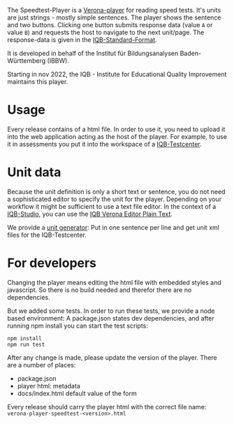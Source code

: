 The Speedtest-Player is a [Verona-player](https://github.com/verona-interfaces/player) for reading speed tests.
It's units are just strings - mostly simple sentences. The player shows the sentence and two buttons. Clicking one button submits response data (value `A` or value `B`) and requests the host to navigate to the 
next unit/page. The response-data is given in the [IQB-Standard-Format](https://github.com/iqb-berlin/verona-data-specifications/blob/main/responses/manual_iqb-standard.md). 

It is developed in behalf of the Institut für Bildungsanalysen Baden-Württemberg (IBBW).

Starting in nov 2022, the IQB - Institute for Educational Quality Improvement maintains this player.

# Usage
Every release contains of a html file. In order to use it, you need to upload it into the web application acting as the host of the player. For example, to use it in assessments you put it into the workspace of a [IQB-Testcenter](https://github.com/iqb-berlin/testcenter).

# Unit data
Because the unit definition is only a short text or sentence, you do not need a sophisticated editor to specify the unit for the player. Depending on your workflow it might be sufficient to use a text file editor. In the context of a [IQB-Studio](https://github.com/iqb-berlin/studio-lite), you can use the [IQB Verona Editor Plain Text](https://github.com/iqb-berlin/verona-editor-plaintext).

We provide a [unit generator](https://iqb-berlin.github.io/verona-player-speedtest/): Put in one sentence per line and get unit xml files for the IQB-Testcenter. 

# For developers
Changing the player means editing the html file with embedded styles and javascript. So there is no build needed and therefor there are no dependencies.

But we added some tests. In order to run these tests, we provide a node based environment: A package.json states dev dependencies, and after running npm install you can start the test scripts:

```
npm install
npm run test
```

After any change is made, please update the version of the player. There are a number of places:

* package.json
* player html: metadata
* docs/index.html default value of the form

Every release should carry the player html with the correct file name: `verona-player-speedtest-<version>.html`